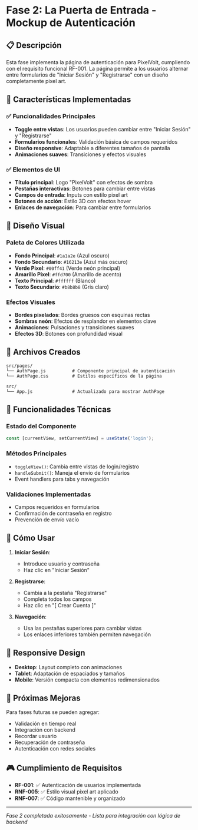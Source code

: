 # Fase 2: La Puerta de Entrada - Mockup de Autenticación

## 📋 Descripción

Esta fase implementa la página de autenticación para PixelVolt, cumpliendo con el requisito funcional RF-001. La página permite a los usuarios alternar entre formularios de "Iniciar Sesión" y "Registrarse" con un diseño completamente pixel art.

## 🎯 Características Implementadas

### ✅ Funcionalidades Principales
- **Toggle entre vistas**: Los usuarios pueden cambiar entre "Iniciar Sesión" y "Registrarse"
- **Formularios funcionales**: Validación básica de campos requeridos
- **Diseño responsive**: Adaptable a diferentes tamaños de pantalla
- **Animaciones suaves**: Transiciones y efectos visuales

### ✅ Elementos de UI
- **Título principal**: Logo "PixelVolt" con efectos de sombra
- **Pestañas interactivas**: Botones para cambiar entre vistas
- **Campos de entrada**: Inputs con estilo pixel art
- **Botones de acción**: Estilo 3D con efectos hover
- **Enlaces de navegación**: Para cambiar entre formularios

## 🎨 Diseño Visual

### Paleta de Colores Utilizada
- **Fondo Principal**: `#1a1a2e` (Azul oscuro)
- **Fondo Secundario**: `#16213e` (Azul más oscuro)
- **Verde Pixel**: `#00ff41` (Verde neón principal)
- **Amarillo Pixel**: `#ffd700` (Amarillo de acento)
- **Texto Principal**: `#ffffff` (Blanco)
- **Texto Secundario**: `#b8b8b8` (Gris claro)

### Efectos Visuales
- **Bordes pixelados**: Bordes gruesos con esquinas rectas
- **Sombras neón**: Efectos de resplandor en elementos clave
- **Animaciones**: Pulsaciones y transiciones suaves
- **Efectos 3D**: Botones con profundidad visual

## 📁 Archivos Creados

```
src/pages/
└── AuthPage.js          # Componente principal de autenticación
└── AuthPage.css         # Estilos específicos de la página

src/
└── App.js               # Actualizado para mostrar AuthPage
```

## 🔧 Funcionalidades Técnicas

### Estado del Componente
```javascript
const [currentView, setCurrentView] = useState('login');
```

### Métodos Principales
- `toggleView()`: Cambia entre vistas de login/registro
- `handleSubmit()`: Maneja el envío de formularios
- Event handlers para tabs y navegación

### Validaciones Implementadas
- Campos requeridos en formularios
- Confirmación de contraseña en registro
- Prevención de envío vacío

## 🚀 Cómo Usar

1. **Iniciar Sesión**: 
   - Introduce usuario y contraseña
   - Haz clic en "Iniciar Sesión"

2. **Registrarse**:
   - Cambia a la pestaña "Registrarse"
   - Completa todos los campos
   - Haz clic en "[ Crear Cuenta ]"

3. **Navegación**:
   - Usa las pestañas superiores para cambiar vistas
   - Los enlaces inferiores también permiten navegación

## 📱 Responsive Design

- **Desktop**: Layout completo con animaciones
- **Tablet**: Adaptación de espaciados y tamaños
- **Mobile**: Versión compacta con elementos redimensionados

## 🔮 Próximas Mejoras

Para fases futuras se pueden agregar:
- Validación en tiempo real
- Integración con backend
- Recordar usuario
- Recuperación de contraseña
- Autenticación con redes sociales

## 🎮 Cumplimiento de Requisitos

- **RF-001**: ✅ Autenticación de usuarios implementada
- **RNF-005**: ✅ Estilo visual pixel art aplicado
- **RNF-007**: ✅ Código mantenible y organizado

---

*Fase 2 completada exitosamente - Lista para integración con lógica de backend*